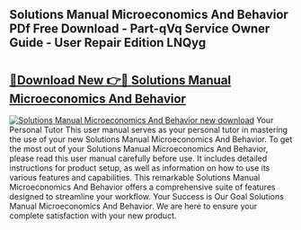 ## Solutions Manual Microeconomics And Behavior PDf Free Download - Part-qVq Service Owner Guide - User Repair Edition LNQyg

# <h2><a href="http://bc77898.oget.top/?id=Solutions+Manual+Microeconomics+And+Behavior">🔗Download New 👉🔴 Solutions Manual Microeconomics And Behavior</a></h2>

[![Solutions Manual Microeconomics And Behavior new download](https://i.imgur.com/5g1atiW.png)](http://bc77898.oget.top/?id=Solutions+Manual+Microeconomics+And+Behavior)
Your Personal Tutor This user manual serves as your personal tutor in mastering the use of your new Solutions Manual Microeconomics And Behavior. To get the most out of your Solutions Manual Microeconomics And Behavior, please read this user manual carefully before use. It includes detailed instructions for product setup, as well as information on how to use its various features and capabilities. This remarkable Solutions Manual Microeconomics And Behavior offers a comprehensive suite of features designed to streamline your workflow. Your Success is Our Goal Solutions Manual Microeconomics And Behavior. We are here to ensure your complete satisfaction with your new product.
